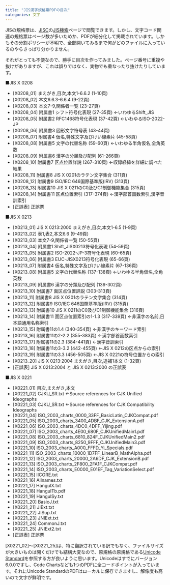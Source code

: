 ```yaml
---
title: "JIS漢字規格票PDFの目次"
categories: 文字
---
```


JISの規格票は、[JISC](https://www.jisc.go.jp/)の[JIS検索](https://www.jisc.go.jp/app/jis/general/GnrJISSearch.html)ページで閲覧できます。しかし、文字コード関連の規格票はページ数が多いためか、PDFが細分化して掲載されています。しかもその分割ポリシーが不明で、全部開いてみるまで何がどのファイルに入っているのやらさっぱり分かりません。

それがとっても不便なので、勝手に目次を作ってみました。ページ番号に重複や抜けがありますが、これは誤りではなく、実物でも重なったり抜けたりしています。

■JIS X 0208

- [X0208_01] まえがき,目次,本文1-6.6.2 (1-10頁)
- [X0208_02] 本文6.6.3-6.6.4 (9-22頁)
- [X0208_03] 本文7-9,関係者一覧 (23-27頁)
- [X0208_04] 附属書1 シフト符号化表現 (27-35頁) ←いわゆるShift_JIS
- [X0208_05] 附属書2 RFC1468符号化表現 (37-42頁) ←いわゆるISO-2022-JP
- [X0208_06] 附属書3 図形文字符号表 (43-44頁)
- [X0208_07] 附属書4 仮名,特殊文字及びけい線素片 (45-58頁)
- [X0208_08] 附属書5 文字の代替名称 (59-60頁) ←いわゆる半角仮名,全角英数
- [X0208_09] 附属書6 漢字の分類及び配列 (61-266頁)
- [X0208_10] 附属書7 区点位置詳説 (267-310頁) ←収録経緯を詳細に調べた結果
- [X0208_11] 附属書8 JIS X 0201のラテン文字集合 (311頁)
- [X0208_12] 附属書9 ISO/IEC 646国際基準版(IRV) (313頁)
- [X0208_13] 附属書10 JIS X 0211のC0及びC1制御機能集合 (315頁)
- [X0208_14] 附属書11 区点位置索引 (317-374頁) ←漢字部首画数索引,漢字音訓索引
- [正誤表] 正誤票

■JIS X 0213

- [X0213_01] JIS X 0213:2000 まえがき,目次,本文1-6.5 (1-9頁)
- [X0213_02] 表1,表2,本文6.6 (9-49頁)
- [X0213_03] 本文7-9,関係者一覧 (50-55頁)
- [X0213_04] 附属書1 Shift_JISX0213符号化表現 (54-59頁)
- [X0213_05] 附属書2 ISO-2022-JP-3符号化表現 (60-65頁)
- [X0213_06] 附属書3 EUC-JISX0213符号化表現 (65-66頁)
- [X0213_07] 附属書4 仮名,特殊文字及びけい線素片 (67-136頁)
- [X0213_08] 附属書5 文字の代替名称 (137-138頁) ←いわゆる半角仮名,全角英数
- [X0213_09] 附属書6 漢字の分類及び配列 (139-302頁)
- [X0213_10] 附属書7 面区点位置詳説 (303-313頁)
- [X0213_11] 附属書8 JIS X 0201のラテン文字集合 (314頁)
- [X0213_12] 附属書9 ISO/IEC 646国際基準版(IRV) (315頁)
- [X0213_13] 附属書10 JIS X 0211のC0及びC1制御機能集合 (316頁)
- [X0213_14] 附属書11 面区点位置索引の1-1.3 (317-339頁) ←非漢字の名前,日本語通用名称索引
- [X0213_15] 附属書11の1.4 (340-354頁) ←非漢字のキーワード索引
- [X0213_16] 附属書11の2-2.2 (355-383頁) ←漢字部首画数索引
- [X0213_17] 附属書11の2.3 (384-441頁) ←漢字音訓索引
- [X0213_18] 附属書11の3-3.2 (442-455頁) ←JIS X 0212の区点からの索引
- [X0213_19] 附属書11の3.3 (456-505頁) ←JIS X 0221の符号位置からの索引
- [X0213_20] JIS X 0213:2004 まえがき,目次,追補1本文 (1-32頁)
- [正誤表] JIS X 0213:2004 と JIS X 0213:2000 の正誤表

■JIS X 0221

- [X0221_01] 目次,まえがき,本文
- [X0221_02] CJKU_SR.txt ←Source references for CJK Unified Ideographs
- [X0221_03] CJKU_SR.txt ←Source references for CJK Compatibility Ideographs
- [X0221_04] ISO_2003_charts_0000_33FF_BasicLatin_CJKCompat.pdf
- [X0221_05] ISO_2003_charts_3400_4DBF_CJK_ExtensionA.pdf
- [X0221_06] ISO_2003_charts_4DC0_4DFF_Yijing.pdf
- [X0221_07] ISO_2003_charts_4E00_680F_CJKUnifiedMain1.pdf
- [X0221_08] ISO_2003_charts_6810_824F_CJKUnifiedMain2.pdf
- [X0221_09] ISO_2003_charts_8250_9FFF_CJKUnifiedMain3.pdf
- [X0221_10] ISO_2003_charts_A000_FFFD_Yi_Specials.pdf
- [X0221_11] ISO_2003_charts_10000_1D7FF_LinearB_MathAlpha.pdf
- [X0221_12] ISO_2003_charts_20000_2A6DF_CJK_ExtensionB.pdf
- [X0221_13] ISO_2003_charts_2F800_2FA1F_CJKCompat.pdf
- [X0221_14] ISO_2003_charts_E0000_E01EF_Tag_VariationSelect.pdf
- [X0221_15] IICORE.txt
- [X0221_16] Allnames.txt
- [X0221_17] HangulX.txt
- [X0221_18] HangulTb.pdf
- [X0221_19] HangulSy.txt
- [X0221_20] BasicJ.txt
- [X0221_21] JIExt.txt
- [X0221_22] JISup.txt
- [X0221_23] JNIExt.txt
- [X0221_24] CommonJ.txt
- [X0221_25] JNIExt2.txt
- [正誤表] 正誤票

[X0221_02]～[X0221_25]は、特に翻訳されている訳でもなく、ファイルサイズが大きいものは開くだけでも結構大変なので、原規格の原規格である[Unicode Standard](https://www.unicode.org/versions/components-6.0.0.html)を参照する方が良いように思います。Unicodeはすでにバージョン6.0.0ですし、Code Chartsなども1つのPDFに全コードポイントが入っています。それにUnicode StandardのPDFはローカルに保存できますし、解像度も高いので文字が鮮明です。
